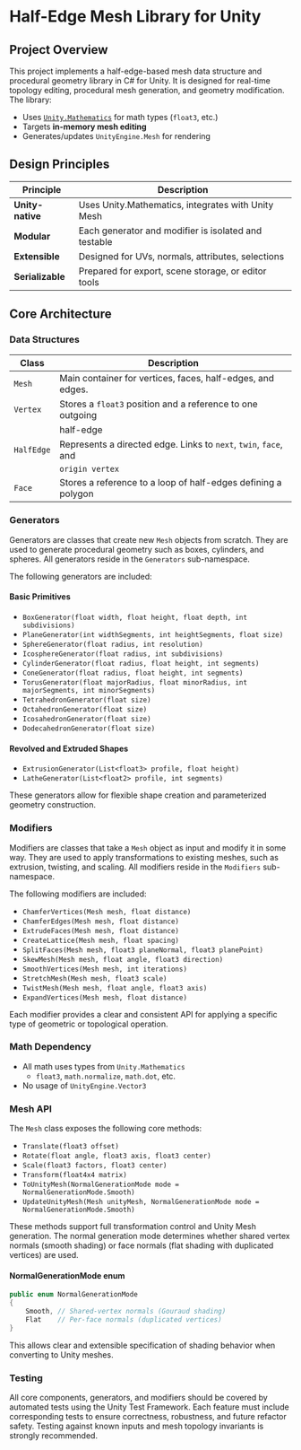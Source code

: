 # Half-Edge Mesh Library for Unity

## Project Overview

This project implements a half-edge-based mesh data structure and procedural
geometry library in C# for Unity. It is designed for real-time topology editing,
procedural mesh generation, and geometry modification. The library:

- Uses [`Unity.Mathematics`] for math types (`float3`, etc.)
- Targets **in-memory mesh editing**
- Generates/updates `UnityEngine.Mesh` for rendering

[`Unity.Mathematics`]: https://docs.unity3d.com/Packages/com.unity.mathematics@latest

## Design Principles

| Principle        | Description                                         |
|------------------|-----------------------------------------------------|
| **Unity-native** | Uses Unity.Mathematics, integrates with Unity Mesh  |
| **Modular**      | Each generator and modifier is isolated and testable|
| **Extensible**   | Designed for UVs, normals, attributes, selections   |
| **Serializable** | Prepared for export, scene storage, or editor tools |

## Core Architecture

### Data Structures

| Class      | Description                                                      |
|------------|------------------------------------------------------------------|
| `Mesh`     | Main container for vertices, faces, half-edges, and edges.       |
| `Vertex`   | Stores a `float3` position and a reference to one outgoing       |
|            | half-edge                                                        |
| `HalfEdge` | Represents a directed edge. Links to `next`, `twin`, `face`, and |
|            | `origin vertex`                                                  |
| `Face`     | Stores a reference to a loop of half-edges defining a polygon    |

### Generators

Generators are classes that create new `Mesh` objects from scratch. They are
used to generate procedural geometry such as boxes, cylinders, and spheres. All
generators reside in the `Generators` sub-namespace.

The following generators are included:

#### Basic Primitives

- `BoxGenerator(float width, float height, float depth, int subdivisions)`
- `PlaneGenerator(int widthSegments, int heightSegments, float size)`
- `SphereGenerator(float radius, int resolution)`
- `IcosphereGenerator(float radius, int subdivisions)`
- `CylinderGenerator(float radius, float height, int segments)`
- `ConeGenerator(float radius, float height, int segments)`
- `TorusGenerator(float majorRadius, float minorRadius, int majorSegments, int minorSegments)`
- `TetrahedronGenerator(float size)`
- `OctahedronGenerator(float size)`
- `IcosahedronGenerator(float size)`
- `DodecahedronGenerator(float size)`

#### Revolved and Extruded Shapes

- `ExtrusionGenerator(List<float3> profile, float height)`
- `LatheGenerator(List<float2> profile, int segments)`

These generators allow for flexible shape creation and parameterized geometry
construction.

### Modifiers

Modifiers are classes that take a `Mesh` object as input and modify it in
some way. They are used to apply transformations to existing meshes, such as
extrusion, twisting, and scaling. All modifiers reside in the `Modifiers`
sub-namespace.

The following modifiers are included:

- `ChamferVertices(Mesh mesh, float distance)`
- `ChamferEdges(Mesh mesh, float distance)`
- `ExtrudeFaces(Mesh mesh, float distance)`
- `CreateLattice(Mesh mesh, float spacing)`
- `SplitFaces(Mesh mesh, float3 planeNormal, float3 planePoint)`
- `SkewMesh(Mesh mesh, float angle, float3 direction)`
- `SmoothVertices(Mesh mesh, int iterations)`
- `StretchMesh(Mesh mesh, float3 scale)`
- `TwistMesh(Mesh mesh, float angle, float3 axis)`
- `ExpandVertices(Mesh mesh, float distance)`

Each modifier provides a clear and consistent API for applying a specific type
of geometric or topological operation.

### Math Dependency

- All math uses types from `Unity.Mathematics`
  - `float3`, `math.normalize`, `math.dot`, etc.
- No usage of `UnityEngine.Vector3`

### Mesh API

The `Mesh` class exposes the following core methods:

- `Translate(float3 offset)`
- `Rotate(float angle, float3 axis, float3 center)`
- `Scale(float3 factors, float3 center)`
- `Transform(float4x4 matrix)`
- `ToUnityMesh(NormalGenerationMode mode = NormalGenerationMode.Smooth)`
- `UpdateUnityMesh(Mesh unityMesh, NormalGenerationMode mode = NormalGenerationMode.Smooth)`

These methods support full transformation control and Unity Mesh generation.
The normal generation mode determines whether shared vertex normals (smooth shading)
or face normals (flat shading with duplicated vertices) are used.

#### NormalGenerationMode enum

```csharp
public enum NormalGenerationMode
{
    Smooth, // Shared-vertex normals (Gouraud shading)
    Flat    // Per-face normals (duplicated vertices)
}
```

This allows clear and extensible specification of shading behavior when converting
to Unity meshes.

### Testing

All core components, generators, and modifiers should be covered by automated
tests using the Unity Test Framework. Each feature must include corresponding
tests to ensure correctness, robustness, and future refactor safety. Testing
against known inputs and mesh topology invariants is strongly recommended.